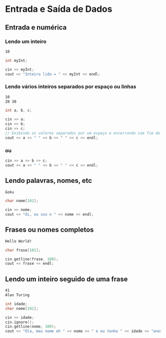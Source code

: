 # Entrada e Saída de Dados

## Entrada e numérica

### Lendo um inteiro

```bash
10
```

```C
int myInt;

cin >> myInt;
cout << "Inteiro lido = " << myInt << endl;
```

### Lendo vários inteiros separados por espaço ou linhas

```bash
10
20 30
```

```C
int a, b, c;

cin >> a;
cin >> b;
cin >> c;
// Exibindo os valores separados por um espaço e encerrando com fim de linha
cout << a << " " << b << " " << c << endl;
```

### ou

```C
cin >> a >> b >> c;
cout << a << " " << b << " " << c << endl;
```

## Lendo palavras, nomes, etc

```bash
Goku
```

```C
char nome[101];

cin >> nome;
cout << "Oi, eu sou o " << nome << endl;
```

## Frases ou nomes completos

```bash
Hello World!
```

```C
char frase[101];

cin.getline(frase, 100);
cout << frase << endl;
```

## Lendo um inteiro seguido de uma frase

```bash
41
Alan Turing
```

```C
int idade;
char nome[101];

cin >> idade;
cin.ignore();
cin.getline(nome, 100);
cout << "Ola, meu nome eh " << nome << " e eu tenho " << idade << "anos." << endl;
```
